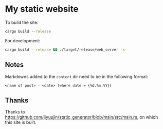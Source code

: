 # My static website

To build the site:

```bash
cargo build --release
```

For development:

```bash
cargo build --release && ./target/release/web_server -s
```

## Notes

Markdowns added to the `content` dir need to be in the following format:

```
<name of post> - <date> (where date = {%d.%m.%Y})
```

## Thanks

Thanks to https://github.com/jiyuujin/static_generator/blob/main/src/main.rs, on which this site is built.